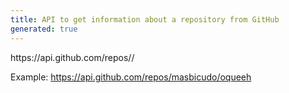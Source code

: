 ```yaml
---
title: API to get information about a repository from GitHub
generated: true
---
```


<div markdown="1" class="ans">
https://api.github.com/repos/<owner>/<repo>

Example: https://api.github.com/repos/masbicudo/oqueeh
</div>
